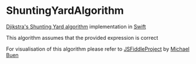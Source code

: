 # ShuntingYardAlgorithm

[Djikstra's Shunting Yard algorithm](https://en.wikipedia.org/wiki/Shunting_yard_algorithm) implementation in [Swift](https://www.swift.com/)

This algorithm assumes that the provided expression is correct

For visualisation of this algorithm please refer to [JSFiddleProject](http://jsfiddle.net/7jh9f/2/) by [Michael Buen](https://twitter.com/ienablemuch)
